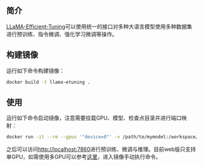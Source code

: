 ## 简介

[LLaMA-Efficient-Tuning](https://github.com/hiyouga/LLaMA-Efficient-Tuning)可以使用统一的接口对多种大语言模型使用多种数据集进行预训练、指令微调、强化学习微调等操作。

## 构建镜像

运行如下命令构建镜像：

```bash
docker build -t llama-etuning .
```

## 使用

运行如下命令启动镜像，注意需要挂载GPU、模型、检查点目录并进行端口映射：

```bash
docker run -it --rm --gpus '"device=0"' -v /path/to/mymodel:/workspace/LLaMA-Efficient-Tuning/models/mymodel -v /path/to/saves:/workspace/LLaMA-Efficient-Tuning/saves -p 7860:7860 llama-etuning
```

之后可以访问[http://localhost:7860](http://localhost:7860)进行预训练、微调与推理。目前web版只支持单GPU，如需使用多GPU可以参考[这里](https://github.com/hiyouga/LLaMA-Efficient-Tuning#distributed-training)，进入镜像手动执行命令。
